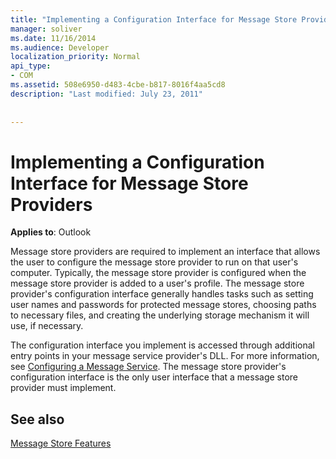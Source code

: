 ```yaml
---
title: "Implementing a Configuration Interface for Message Store Providers"
manager: soliver
ms.date: 11/16/2014
ms.audience: Developer
localization_priority: Normal
api_type:
- COM
ms.assetid: 508e6950-d483-4cbe-b817-8016f4aa5cd8
description: "Last modified: July 23, 2011"
 
 
---
```


# Implementing a Configuration Interface for Message Store Providers

  
  
**Applies to**: Outlook 
  
Message store providers are required to implement an interface that allows the user to configure the message store provider to run on that user's computer. Typically, the message store provider is configured when the message store provider is added to a user's profile. The message store provider's configuration interface generally handles tasks such as setting user names and passwords for protected message stores, choosing paths to necessary files, and creating the underlying storage mechanism it will use, if necessary.
  
The configuration interface you implement is accessed through additional entry points in your message service provider's DLL. For more information, see [Configuring a Message Service](configuring-a-message-service.md). The message store provider's configuration interface is the only user interface that a message store provider must implement.
  
## See also



[Message Store Features](message-store-features.md)

